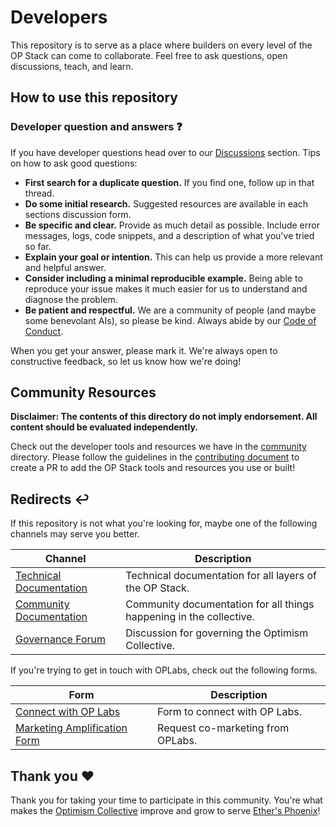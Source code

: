 # Developers

This repository is to serve as a place where builders on every level of the OP Stack can come to collaborate. Feel free to ask questions, open discussions, teach, and learn.

## How to use this repository

### Developer question and answers ❓

If you have developer questions head over to our [Discussions](https://github.com/ethereum-optimism/developers/discussions) section. Tips on how to ask good questions:

- **First search for a duplicate question.** If you find one, follow up in that thread.
- **Do some initial research.** Suggested resources are available in each sections discussion form.
- **Be specific and clear.** Provide as much detail as possible. Include error messages, logs, code snippets, and a description of what you've tried so far.
- **Explain your goal or intention.** This can help us provide a more relevant and helpful answer.
- **Consider including a minimal reproducible example.** Being able to reproduce your issue makes it much easier for us to understand and diagnose the problem.
- **Be patient and respectful.** We are a community of people (and maybe some benevolant AIs), so please be kind. Always abide by our [Code of Conduct](./docs/CODE_OF_CONDUCT.md).

When you get your answer, please mark it. We're always open to constructive feedback, so let us know how we're doing!

## Community Resources

**Disclaimer: The contents of this directory do not imply endorsement. All content should be evaluated independently.**

Check out the developer tools and resources we have in the [community](./community) directory. Please follow the guidelines in the [contributing document](./docs/CONTRIBUTING.md) to create a PR to add the OP Stack tools and resources you use or built!

## Redirects ↩️

If this repository is not what you're looking for, maybe one of the following channels may serve you better.

| Channel | Description |
|---------|-------------|
|[Technical Documentation](https://community.optimism.io/)| Technical documentation for all layers of the OP Stack. |
|[Community Documentation](https://community.optimism.io)| Community documentation for all things happening in the collective. |
|[Governance Forum](https://gov.optimism.io/)| Discussion for governing the Optimism Collective. |

If you're trying to get in touch with OPLabs, check out the following forms.

| Form | Description |
|---------|-------------|
|[Connect with OP Labs](https://airtable.com/appQ2S9IatldkoNQw/shr2e75GnXRqi6yTM) | Form to connect with OP Labs.|
|[Marketing Amplification Form](https://airtable.com/appQ2S9IatldkoNQw/shrIqJsv2nyBUo6Ka) | Request co-marketing from OPLabs.|

## Thank you ❤️ 

Thank you for taking your time to participate in this community. You're what makes the [Optimism Collective](https://optimism.mirror.xyz/gQWKlrDqHzdKPsB1iUnI-cVN3v0NvsWnazK7ajlt1fI) improve and grow to serve [Ether's Phoenix](https://optimism.mirror.xyz/x4LGFwa6RJ_opOaCOwr_VGk04Lp3of41H8ynWaFB27E)!
